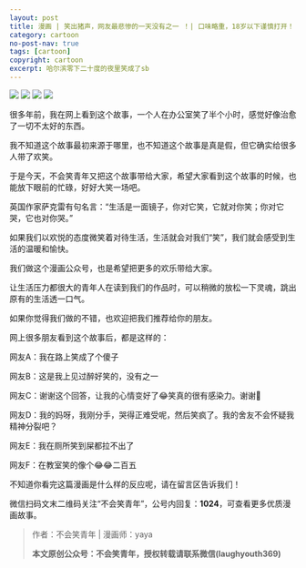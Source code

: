 ```yaml
---
layout: post
title: 漫画 | 笑出猪声，网友最悲惨的一天没有之一 ！| 口味略重，18岁以下谨慎打开！！
category: cartoon
no-post-nav: true
tags: [cartoon]
copyright: cartoon
excerpt: 哈尔滨零下二十度的夜里笑成了sb
---
```


![](http://favorites.ren/assets/images/2019/cartoon/zhuxiao01.jpg)
![](http://favorites.ren/assets/images/2019/cartoon/zhuxiao02.jpg)
![](http://favorites.ren/assets/images/2019/cartoon/zhuxiao03.jpg)
![](http://favorites.ren/assets/images/2019/cartoon/zhuxiao04.jpg)

很多年前，我在网上看到这个故事，一个人在办公室笑了半个小时，感觉好像治愈了一切不太好的东西。

我不知道这个故事最初来源于哪里，也不知道这个故事是真是假，但它确实给很多人带了欢笑。

于是今天，不会笑青年又把这个故事带给大家，希望大家看到这个故事的时候，也能放下眼前的忙碌，好好大笑一场吧。

英国作家萨克雷有句名言：“生活是一面镜子，你对它笑，它就对你笑；你对它哭，它也对你哭。”

如果我们以欢悦的态度微笑着对待生活，生活就会对我们“笑”，我们就会感受到生活的温暖和愉快。

我们做这个漫画公众号，也是希望把更多的欢乐带给大家。

让生活压力都很大的青年人在读到我们的作品时，可以稍微的放松一下灵魂，跳出原有的生活透一口气。

如果你觉得我们做的不错，也欢迎把我们推荐给你的朋友。

网上很多朋友看到这个故事后，都是这样的：

网友A：我在路上笑成了个傻子

网友B：这是我上见过醉好笑的，没有之一

网友C：谢谢这个回答，让我的心情变好了😂笑真的很有感染力。谢谢🙏

网友D：我的妈呀，我刚分手，哭得正难受呢，然后笑疯了。我的舍友不会怀疑我精神分裂吧？

网友E：我在厕所笑到屎都拉不出了

网友F：在教室笑的像个😂😂二百五

不知道你看完这篇漫画是什么样的反应呢，请在留言区告诉我们！

微信扫码文末二维码关注“不会笑青年”，公号内回复：**1024**，可查看更多优质漫画故事。


>作者：不会笑青年 | 漫画师：yaya
>
>**本文原创公众号：不会笑青年，授权转载请联系微信(laughyouth369)**